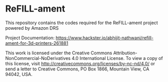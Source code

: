 # ReFILL-ament
This repository contains the codes required for the ReFILL-ament project powered by Amazon DRS

Project Documentation:
https://www.hackster.io/abhijit-nathwani/refill-ament-for-3d-printers-261881

This work is licensed under the Creative Commons Attribution-NonCommercial-NoDerivatives 4.0 International License. To view a copy of this license, visit http://creativecommons.org/licenses/by-nc-nd/4.0/ or send a letter to Creative Commons, PO Box 1866, Mountain View, CA 94042, USA.
